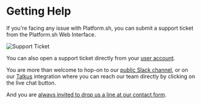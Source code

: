 # Getting Help

If you're facing any issue with Platform.sh, you can submit a support ticket from the Platform.sh Web Interface.

![Support Ticket](/images/support-ticket.png)

You can also open a support ticket directly from your [user account](https://accounts.platform.sh/support).

You are more than welcome to hop-on to our [public Slack channel](https://chat.platform.sh/), or on our [Talkus](https://www.talkus.io/) integration where you can reach our team directly by clicking on the live chat button.

And you are [always invited to drop us a line at our contact form](https://platform.sh/contact/#form).

